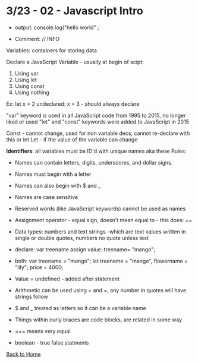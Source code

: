 # 3/23 - 02 - Javascript Intro

* output: console.log("hello world" ;

* Comment: // INFO

Variables: containers for storing data

Declare a JavaScript Variable - usually at begin of scipt:
1. Using var
2. Using let
3. Using const
4. Using nothing

Ex: let x = 2
undeclared: x = 3 - should always declare

"var" keyword is used in all JavaScript code from 1995 to 2015, no longer liked or used
"let" and "const" keywords were added to JavaScript in 2015

Const - cannot change, used for non variable decs, cannot re-declare with this or let
Let - if the value of the variable can change

**Identifiers**: all variables must be ID'd with unique names aka these
Rules:

* Names can contain letters, digits, underscores, and dollar signs.
* Names must begin with a letter
* Names can also begin with $ and _
* Names are case sensitive
* Reserved words (like JavaScript keywords) cannot be used as names

* Assignment operator - equal sign, doesn't mean equal to - this does: ==

* Data types: numbers and text strings -which are text values written in single or double quotes, numbers no quote unless text

* declare:
var treename
assign value:
treename= "mango";

* both:
var treename = "mango";
let treename = "mango", flowername = "lily"; price = 4000;

* Value = undefined - added after statement

* Arithmetic can be used using + and =, any number in quotes will have strings follow

* $ and _ treated as letters so it can be a variable name

* Things within curly braces are code blocks, are related in some way

* === means very equal

* boolean - true false statments


[Back to Home](README.md)
